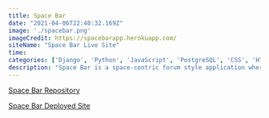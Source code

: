 ```yaml
---
title: Space Bar
date: "2021-04-06T22:40:32.169Z"
image: './spacebar.png'
imageCredit: https://spacebarapp.herokuapp.com/
siteName: "Space Bar Live Site"
time: 
categories: ['Django', 'Python', 'JavaScript', 'PostgreSQL', 'CSS', 'HTML']
description: "Space Bar is a space-centric forum style application where users can speak and mingle with other space-minded users"
---
```


[Space Bar Repository](https://github.com/aharri64/Spacebar)

[Space Bar Deployed Site](https://spacebarapp.herokuapp.com/)



